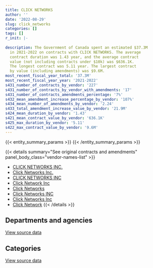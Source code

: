 ```yaml
---
title: CLICK NETWORKS
author: ''
date: '2022-08-29'
slug: click_networks
categories: []
tags: []
r_init: |-
  
description: The Government of Canada spent an estimated $37.3M
  in 2021-2022 on contracts with CLICK NETWORKS. The average
  contract duration was 1.43 year, and the average contract
  value (not including contracts under $10k) was $636.1K.
  The longest contract was 5.11 year. The largest contract
  by value (including amendments) was $9.6M.
most_recent_fiscal_year_total: '37.3M'
most_recent_fiscal_year_year: '2021-2022'
s431_number_of_contracts_by_vendor: '227'
s431_number_of_contracts_by_vendor_with_amendments: '17'
s431_number_of_contracts_amendments_percentage: '7%'
s432_mean_amendment_increase_percentage_by_vendor: '107%'
s434_mean_number_of_amendments_by_vendor: '2.24'
s433_total_amendment_increase_value_by_vendor: '21.9M'
s424_mean_duration_by_vendor: '1.43'
s421_mean_contract_value_by_vendor: '636.1K'
s425_max_duration_by_vendor: '5.11'
s422_max_contract_value_by_vendor: '9.6M'
---
```


<script src="/rmarkdown-libs/htmlwidgets/htmlwidgets.js"></script>
<link href="/rmarkdown-libs/datatables-css/datatables-crosstalk.css" rel="stylesheet" />
<script src="/rmarkdown-libs/datatables-binding/datatables.js"></script>
<script src="/rmarkdown-libs/jquery/jquery-3.6.0.min.js"></script>
<link href="/rmarkdown-libs/dt-core-bootstrap/css/dataTables.bootstrap.min.css" rel="stylesheet" />
<link href="/rmarkdown-libs/dt-core-bootstrap/css/dataTables.bootstrap.extra.css" rel="stylesheet" />
<script src="/rmarkdown-libs/dt-core-bootstrap/js/jquery.dataTables.min.js"></script>
<script src="/rmarkdown-libs/dt-core-bootstrap/js/dataTables.bootstrap.min.js"></script>
<link href="/rmarkdown-libs/crosstalk/css/crosstalk.min.css" rel="stylesheet" />
<script src="/rmarkdown-libs/crosstalk/js/crosstalk.min.js"></script>
<script src="/rmarkdown-libs/htmlwidgets/htmlwidgets.js"></script>
<link href="/rmarkdown-libs/datatables-css/datatables-crosstalk.css" rel="stylesheet" />
<script src="/rmarkdown-libs/datatables-binding/datatables.js"></script>
<script src="/rmarkdown-libs/jquery/jquery-3.6.0.min.js"></script>
<link href="/rmarkdown-libs/dt-core-bootstrap/css/dataTables.bootstrap.min.css" rel="stylesheet" />
<link href="/rmarkdown-libs/dt-core-bootstrap/css/dataTables.bootstrap.extra.css" rel="stylesheet" />
<script src="/rmarkdown-libs/dt-core-bootstrap/js/jquery.dataTables.min.js"></script>
<script src="/rmarkdown-libs/dt-core-bootstrap/js/dataTables.bootstrap.min.js"></script>
<link href="/rmarkdown-libs/crosstalk/css/crosstalk.min.css" rel="stylesheet" />
<script src="/rmarkdown-libs/crosstalk/js/crosstalk.min.js"></script>

{{< entity_summary_params >}}
{{< /entity_summary_params >}}

{{< details summary="See original contracts and amendments" panel_body_class="vendor-names-list" >}}
- [CLICK NETWORKS INC.](https://search.open.canada.ca/en/ct/?sort=contract_value_f%20desc&page=1&search_text=%22CLICK%20NETWORKS%20INC.%22)
- [Click Networks Inc.](https://search.open.canada.ca/en/ct/?sort=contract_value_f%20desc&page=1&search_text=%22Click%20Networks%20Inc.%22)
- [CLICK NETWORKS INC](https://search.open.canada.ca/en/ct/?sort=contract_value_f%20desc&page=1&search_text=%22CLICK%20NETWORKS%20INC%22)
- [Click Network Inc](https://search.open.canada.ca/en/ct/?sort=contract_value_f%20desc&page=1&search_text=%22Click%20Network%20Inc%22)
- [Click Networks](https://search.open.canada.ca/en/ct/?sort=contract_value_f%20desc&page=1&search_text=%22Click%20Networks%22)
- [Click Networks INC](https://search.open.canada.ca/en/ct/?sort=contract_value_f%20desc&page=1&search_text=%22Click%20Networks%20INC%22)
- [Click Networks Inc](https://search.open.canada.ca/en/ct/?sort=contract_value_f%20desc&page=1&search_text=%22Click%20Networks%20Inc%22)
- [Click Network](https://search.open.canada.ca/en/ct/?sort=contract_value_f%20desc&page=1&search_text=%22Click%20Network%22)
{{< /details >}}

## Departments and agencies

<div id="htmlwidget-1" style="width:100%;height:auto;" class="datatables html-widget"></div>
<script type="application/json" data-for="htmlwidget-1">{"x":{"style":"bootstrap","filter":"none","vertical":false,"data":[["<a href=\"/departments/cra-arc/\">Canada Revenue Agency<\/a>","<a href=\"/departments/dfatd-maecd/\">Global Affairs Canada<\/a>","<a href=\"/departments/dfo-mpo/\">Fisheries and Oceans Canada<\/a>","<a href=\"/departments/dnd-mdn/\">National Defence<\/a>","<a href=\"/departments/ic/\">Innovation, Science and Economic Development Canada<\/a>","<a href=\"/departments/nrcan-rncan/\">Natural Resources Canada<\/a>","<a href=\"/departments/oag-bvg/\">Office of the Auditor General of Canada<\/a>","<a href=\"/departments/osfi-bsif/\">Office of the Superintendent of Financial Institutions Canada<\/a>","<a href=\"/departments/rcmp-grc/\">Royal Canadian Mounted Police<\/a>","<a href=\"/departments/ssc-spc/\">Shared Services Canada<\/a>"],[null,null,162368.29,null,null,null,null,null,null,6910280.37],[null,27285.28,105496.8,11892.15,null,24076.06,null,null,null,13709666.43],[null,null,null,1089604.5,48051.42,null,189.28,null,28335.76,32252106.85],[14047.99,66688.58,null,263364.99,null,null,13628.25,57324.26,385275.56,36512642.12]],"container":"<table class=\"table table-striped table-hover row-border order-column display\">\n  <thead>\n    <tr>\n      <th>Department<\/th>\n      <th>2018-2019<\/th>\n      <th>2019-2020<\/th>\n      <th>2020-2021<\/th>\n      <th>2021-2022<\/th>\n    <\/tr>\n  <\/thead>\n<\/table>","options":{"order":[[4,"desc"]],"pageLength":10,"autoWidth":true,"columnDefs":[{"targets":1,"render":"function(data, type, row, meta) {\n    return type !== 'display' ? data : DTWidget.formatCurrency(data, \"$\", 2, 3, \",\", \".\", true, null);\n  }"},{"targets":2,"render":"function(data, type, row, meta) {\n    return type !== 'display' ? data : DTWidget.formatCurrency(data, \"$\", 2, 3, \",\", \".\", true, null);\n  }"},{"targets":3,"render":"function(data, type, row, meta) {\n    return type !== 'display' ? data : DTWidget.formatCurrency(data, \"$\", 2, 3, \",\", \".\", true, null);\n  }"},{"targets":4,"render":"function(data, type, row, meta) {\n    return type !== 'display' ? data : DTWidget.formatCurrency(data, \"$\", 2, 3, \",\", \".\", true, null);\n  }"},{"width":"16%","targets":[1,2,3,4]},{"className":"dt-right","targets":[1,2,3,4]}],"orderClasses":false}},"evals":["options.columnDefs.0.render","options.columnDefs.1.render","options.columnDefs.2.render","options.columnDefs.3.render"],"jsHooks":[]}</script>
<p class="text-right">
<a href="https://github.com/GoC-Spending/contracts-data/tree/main/data/out/vendors/click_networks/summary_by_fiscal_year_by_department.csv" class="source-data-link btn btn-link">View source data</a>
</p>

## Categories

<div id="htmlwidget-2" style="width:100%;height:auto;" class="datatables html-widget"></div>
<script type="application/json" data-for="htmlwidget-2">{"x":{"style":"bootstrap","filter":"none","vertical":false,"data":[["<a href=\"/categories/facilities_and_construction/\">Facilities and construction<\/a>","<a href=\"/categories/defence/\">Defence<\/a>","<a href=\"/categories/information_technology/\">Information technology<\/a>","<a href=\"/categories/transportation_and_logistics/\">Transportation and logistics<\/a>","<a href=\"/categories/human_capital/\">Human capital<\/a>"],[null,null,7025540.37,null,47108.29],[10935.97,11892.15,13854501.86,null,1086.74],[null,1089604.5,32304775.04,null,23908.27],[null,263364.99,36997308.83,52297.92,null]],"container":"<table class=\"table table-striped table-hover row-border order-column display\">\n  <thead>\n    <tr>\n      <th>Category<\/th>\n      <th>2018-2019<\/th>\n      <th>2019-2020<\/th>\n      <th>2020-2021<\/th>\n      <th>2021-2022<\/th>\n    <\/tr>\n  <\/thead>\n<\/table>","options":{"order":[[4,"desc"]],"dom":"t","pageLength":30,"autoWidth":true,"columnDefs":[{"targets":1,"render":"function(data, type, row, meta) {\n    return type !== 'display' ? data : DTWidget.formatCurrency(data, \"$\", 2, 3, \",\", \".\", true, null);\n  }"},{"targets":2,"render":"function(data, type, row, meta) {\n    return type !== 'display' ? data : DTWidget.formatCurrency(data, \"$\", 2, 3, \",\", \".\", true, null);\n  }"},{"targets":3,"render":"function(data, type, row, meta) {\n    return type !== 'display' ? data : DTWidget.formatCurrency(data, \"$\", 2, 3, \",\", \".\", true, null);\n  }"},{"targets":4,"render":"function(data, type, row, meta) {\n    return type !== 'display' ? data : DTWidget.formatCurrency(data, \"$\", 2, 3, \",\", \".\", true, null);\n  }"},{"width":"16%","targets":[1,2,3,4]},{"className":"dt-right","targets":[1,2,3,4]}],"orderClasses":false,"lengthMenu":[10,25,30,50,100]}},"evals":["options.columnDefs.0.render","options.columnDefs.1.render","options.columnDefs.2.render","options.columnDefs.3.render"],"jsHooks":[]}</script>
<p class="text-right">
<a href="https://github.com/GoC-Spending/contracts-data/tree/main/data/out/vendors/click_networks/summary_by_fiscal_year_by_category.csv" class="source-data-link btn btn-link">View source data</a>
</p>
